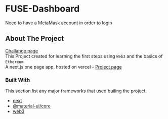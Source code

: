# FUSE-Dashboard

Need to have a MetaMask account in order to login

## About The Project

[Challange page](https://www.notion.so/Fuse-Dollar-Dashboard-0ef85ea9269d41e1910a9d184767eaa6) <br />
This Project created for learning the first steps using `Web3` and the basics of `Ethereum`. <br />
A next.js one page app, hosted on vercel - [Project page](https://fuse-dashboard.vercel.app/)

### Built With

This section list any major frameworks that used builing the project.

* [next](https://nextjs.org/)
* [@material-ui/core](https://material-ui.com/)
* [web3](https://web3js.readthedocs.io/en/v1.3.4/)

